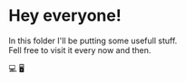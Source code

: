 # Hey everyone!

In this folder I'll be putting some usefull stuff.   
Fell free to visit it every now and then.

:computer: :desktop_computer:
